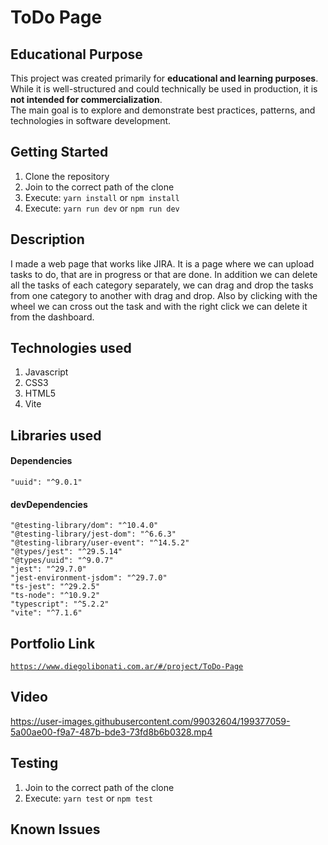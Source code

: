 # ToDo Page

## Educational Purpose

This project was created primarily for **educational and learning purposes**.  
While it is well-structured and could technically be used in production, it is **not intended for commercialization**.  
The main goal is to explore and demonstrate best practices, patterns, and technologies in software development.

## Getting Started

1. Clone the repository
2. Join to the correct path of the clone
3. Execute: `yarn install` or `npm install`
4. Execute: `yarn run dev` or `npm run dev`

## Description

I made a web page that works like JIRA. It is a page where we can upload tasks to do, that are in progress or that are done. In addition we can delete all the tasks of each category separately, we can drag and drop the tasks from one category to another with drag and drop. Also by clicking with the wheel we can cross out the task and with the right click we can delete it from the dashboard.

## Technologies used

1. Javascript
2. CSS3
3. HTML5
4. Vite

## Libraries used

#### Dependencies

```
"uuid": "^9.0.1"
```

#### devDependencies

```
"@testing-library/dom": "^10.4.0"
"@testing-library/jest-dom": "^6.6.3"
"@testing-library/user-event": "^14.5.2"
"@types/jest": "^29.5.14"
"@types/uuid": "^9.0.7"
"jest": "^29.7.0"
"jest-environment-jsdom": "^29.7.0"
"ts-jest": "^29.2.5"
"ts-node": "^10.9.2"
"typescript": "^5.2.2"
"vite": "^7.1.6"
```

## Portfolio Link

[`https://www.diegolibonati.com.ar/#/project/ToDo-Page`](https://www.diegolibonati.com.ar/#/project/ToDo-Page)

## Video

https://user-images.githubusercontent.com/99032604/199377059-5a00ae00-f9a7-487b-bde3-73fd8b6b0328.mp4

## Testing

1. Join to the correct path of the clone
2. Execute: `yarn test` or `npm test`

## Known Issues
